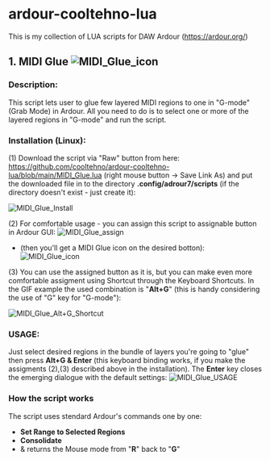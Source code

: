 # ardour-cooltehno-lua

This is my collection of LUA scripts for DAW Ardour (https://ardour.org/)

## 1. MIDI Glue ![MIDI_Glue_icon](https://user-images.githubusercontent.com/19673308/200134679-1c25a406-5e14-4531-b490-87e5278b7c46.png)

### Description:

This script lets user to glue few layered MIDI regions to one in "G-mode" (Grab Mode) in Ardour. All you need to do is to select one or more of the layered regions in "G-mode" and run the script.

### Installation (Linux):

(1)
Download the script via "Raw" button from here: https://github.com/cooltehno/ardour-cooltehno-lua/blob/main/MIDI_Glue.lua (right mouse button -> Save Link As) and put the downloaded file in to the directory <b>.config/adrour7/scripts</b> (if the directory doesn't exist - just create it):

![MIDI_Glue_Install](https://user-images.githubusercontent.com/19673308/200136244-2c0a30b7-a4a3-4703-9ad5-dfa848dbf20b.gif)

(2)
For comfortable usage - you can assign this script to assignable button in Ardour GUI:
![MIDI_Glue_assign](https://user-images.githubusercontent.com/19673308/200134231-12e3e3b9-ddf1-4781-838e-b895dc4fa4be.gif)
- (then you'll get a MIDI Glue icon on the desired botton):     ![MIDI_Glue_icon](https://user-images.githubusercontent.com/19673308/200134378-2cd3bc5f-4af0-4dfb-935e-7da7e118e1f3.png)

(3)
You can use the assigned button as it is, but you can make even more comfortable assigment
using Shortcut through the Keyboard Shortcuts. In the GIF example the used combination is "<b>Alt+G</b>" (this is handy considering the use of "G" key for "G-mode"):

![MIDI_Glue_Alt+G_Shortcut](https://user-images.githubusercontent.com/19673308/200134578-538b8f83-4242-423b-a251-2c2e67cd3a26.gif)

### USAGE:
Just select desired regions in the bundle of layers you're going to "glue" then press <b>Alt+G & Enter</b> (this keyboard binding works, if you make the assigments (2),(3) described above in the installation). The <b>Enter</b> key closes the emerging dialogue with the default settings:
![MIDI_Glue_USAGE](https://user-images.githubusercontent.com/19673308/200138108-71bf546e-e739-432f-adf1-7adf5bca0d51.gif)


### How the script works
The script uses stendard Ardour's commands one by one:
- <b>Set Range to Selected Regions</b>
- <b>Consolidate</b>
- & returns the Mouse mode from "<b>R</b>" back to "<b>G</b>"
